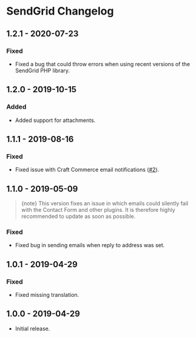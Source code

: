 # SendGrid Changelog

## 1.2.1 - 2020-07-23
### Fixed
- Fixed a bug that could throw errors when using recent versions of the SendGrid PHP library.

## 1.2.0 - 2019-10-15
### Added
- Added support for attachments.

## 1.1.1 - 2019-08-16
### Fixed
- Fixed issue with Craft Commerce email notifications ([#2](https://github.com/putyourlightson/craft-sendgrid/issues/2)).

## 1.1.0 - 2019-05-09
> {note} This version fixes an issue in which emails could silently fail with the Contact Form and other plugins. It is therefore highly recommended to update as soon as possible.

### Fixed
- Fixed bug in sending emails when reply to address was set.

## 1.0.1 - 2019-04-29
### Fixed
- Fixed missing translation.

## 1.0.0 - 2019-04-29
- Initial release.

